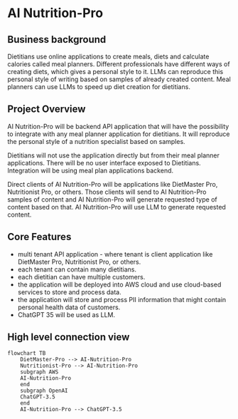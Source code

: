 # AI Nutrition-Pro

## Business background

Dietitians use online applications to create meals, diets and calculate calories called meal planners. Different professionals have different ways of creating diets, which gives a personal style to it. LLMs can reproduce this personal style of writing based on samples of already created content. Meal planners can use LLMs to speed up diet creation for dietitians.

## Project Overview

AI Nutrition-Pro will be backend API application that will have the possibility to integrate with any meal planner application for dietitians. It will reproduce the personal style of a nutrition specialist based on samples.

Dietitians will not use the application directly but from their meal planner applications. There will be no user interface exposed to Dietitians. Integration will be using meal plan applications backend.

Direct clients of AI Nutrition-Pro will be applications like DietMaster Pro, Nutritionist Pro, or others. Those clients will send to AI Nutrition-Pro samples of content and AI Nutrition-Pro will generate requested type of content based on that. AI Nutrition-Pro will use LLM to generate requested content.

## Core Features

- multi  tenant API application - where tenant is client application like DietMaster Pro, Nutritionist Pro, or others.
- each tenant can contain many dietitians.
- each dietitian can have multiple customers.
- the application will be deployed into AWS cloud and use cloud-based services to store and process data.
- the application will store and process PII information that might contain personal health data of customers.
- ChatGPT 35 will be used as LLM.

## High level connection view

```mermaid
flowchart TB
    DietMaster-Pro --> AI-Nutrition-Pro
    Nutritionist-Pro --> AI-Nutrition-Pro
    subgraph AWS
    AI-Nutrition-Pro
    end
    subgraph OpenAI
    ChatGPT-3.5
    end
    AI-Nutrition-Pro --> ChatGPT-3.5
```